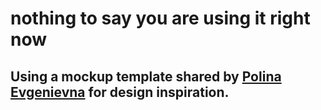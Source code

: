 # nothing to say you are using it right now

## Using a mockup template shared by [Polina Evgenievna](https://www.behance.net/gallery/187795775/portfolio-for-wed-developer) for design inspiration.
